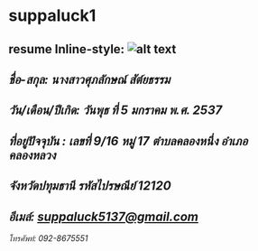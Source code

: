 # suppaluck1
resume
Inline-style: 
![alt text](https://github.com/adam-p/markdown-here/raw/master/src/common/images/.jpg "Logo Title Text 1")
---
***ชื่อ-สกุล: นางสาวศุภลักษณ์  สัต์ยธรรม***
---
*วัน/เดือน/ปีเกิด: วันพุธ ที่ 5 มกราคม พ.ศ. 2537*
---
*ที่อยู่ปัจจุบัน : เลขที่ 9/16 หมู่ 17 ตำบลคลองหนึ่ง อำเภอคลองหลวง*
---
*จังหวัดปทุมธานี รหัสไปรษณีย์  12120*
---
*อีเมล์: suppaluck5137@gmail.com*
---
*โทรศัพท์: 092-8675551*






